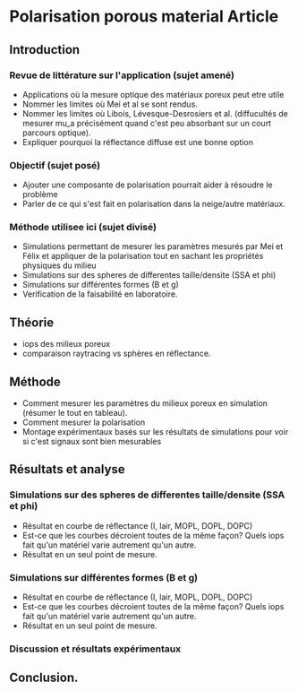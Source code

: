 # Polarisation porous material Article

## Introduction

### Revue de littérature sur l'application (sujet amené)
- Applications où la mesure optique des matériaux poreux peut etre utile
- Nommer les limites où Mei et al se sont rendus.
- Nommer les limites où Libois, Lévesque-Desrosiers et al. (diffucultés de mesurer mu_a précisément quand c'est peu absorbant sur un court parcours optique).
- Expliquer pourquoi la réflectance diffuse est une bonne option

### Objectif (sujet posé)
- Ajouter une composante de polarisation pourrait aider à résoudre le problème
- Parler de ce qui s'est fait en polarisation dans la neige/autre matériaux.

### Méthode utilisee ici (sujet divisé)
- Simulations permettant de mesurer les paramètres mesurés par Mei et Félix et appliquer de la polarisation tout en sachant les propriétés physiques du milieu
- Simulations sur des spheres de differentes taille/densite (SSA et phi)
- Simulations sur différentes formes (B et g)
- Verification de la faisabilité en laboratoire.

## Théorie
- iops des milieux poreux
- comparaison raytracing vs sphères en réflectance.

## Méthode
- Comment mesurer les paramètres du milieux poreux en simulation (résumer le tout en tableau).
- Comment mesurer la polarisation
- Montage expérimentaux basés sur les résultats de simulations pour voir si c'est signaux sont bien mesurables

## Résultats et analyse
### Simulations sur des spheres de differentes taille/densite (SSA et phi)
- Résultat en courbe de réflectance (I, lair, MOPL, DOPL, DOPC)
- Est-ce que les courbes décroient toutes de la même façon? Quels iops fait qu'un matériel varie autrement qu'un autre.
- Résultat en un seul point de mesure.

### Simulations sur différentes formes (B et g)
- Résultat en courbe de réflectance (I, lair, MOPL, DOPL, DOPC)
- Est-ce que les courbes décroient toutes de la même façon? Quels iops fait qu'un matériel varie autrement qu'un autre.
- Résultat en un seul point de mesure.

### Discussion et résultats expérimentaux

## Conclusion.
